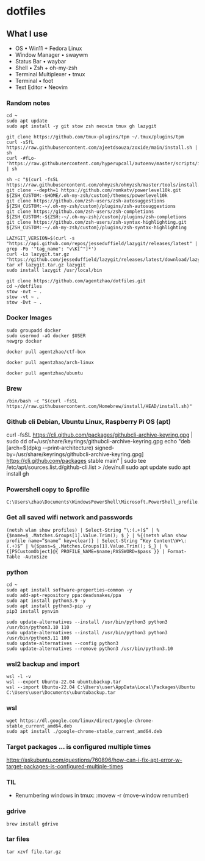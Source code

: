 # dotfiles

## What I use

- OS • Win11 + Fedora Linux
- Window Manager • swaywm
- Status Bar • waybar
- Shell • Zsh + oh-my-zsh
- Terminal Multiplexer • tmux
- Terminal • foot
- Text Editor • Neovim

### Random notes

```
cd ~
sudo apt update
sudo apt install -y git stow zsh neovim tmux gh lazygit

git clone https://github.com/tmux-plugins/tpm ~/.tmux/plugins/tpm
curl -sSfL https://raw.githubusercontent.com/ajeetdsouza/zoxide/main/install.sh | sh
curl -#fLo- 'https://raw.githubusercontent.com/hyperupcall/autoenv/master/scripts/install.sh' | sh

sh -c "$(curl -fsSL https://raw.githubusercontent.com/ohmyzsh/ohmyzsh/master/tools/install.sh)"
git clone --depth=1 https://github.com/romkatv/powerlevel10k.git ${ZSH_CUSTOM:-$HOME/.oh-my-zsh/custom}/themes/powerlevel10k
git clone https://github.com/zsh-users/zsh-autosuggestions ${ZSH_CUSTOM:-~/.oh-my-zsh/custom}/plugins/zsh-autosuggestions
git clone https://github.com/zsh-users/zsh-completions ${ZSH_CUSTOM:-${ZSH:-~/.oh-my-zsh}/custom}/plugins/zsh-completions
git clone https://github.com/zsh-users/zsh-syntax-highlighting.git ${ZSH_CUSTOM:-~/.oh-my-zsh/custom}/plugins/zsh-syntax-highlighting

LAZYGIT_VERSION=$(curl -s "https://api.github.com/repos/jesseduffield/lazygit/releases/latest" | grep -Po '"tag_name": "v\K[^"]*')
curl -Lo lazygit.tar.gz "https://github.com/jesseduffield/lazygit/releases/latest/download/lazygit_${LAZYGIT_VERSION}_Linux_x86_64.tar.gz"
tar xf lazygit.tar.gz lazygit
sudo install lazygit /usr/local/bin

git clone https://github.com/agentzhao/dotfiles.git
cd ~/dotfiles
stow -nvt ~ .
stow -vt ~ .
stow -Dvt ~ .
```

### Docker Images

```
sudo groupadd docker
sudo usermod -aG docker $USER
newgrp docker
```

```
docker pull agentzhao/ctf-box
```

```
docker pull agentzhao/arch-linux
```

```
docker pull agentzhao/ubuntu
```

### Brew

```
/bin/bash -c "$(curl -fsSL https://raw.githubusercontent.com/Homebrew/install/HEAD/install.sh)"
```

### Github cli Debian, Ubuntu Linux, Raspberry Pi OS (apt)

curl -fsSL https://cli.github.com/packages/githubcli-archive-keyring.gpg | sudo dd of=/usr/share/keyrings/githubcli-archive-keyring.gpg
echo "deb [arch=$(dpkg --print-architecture) signed-by=/usr/share/keyrings/githubcli-archive-keyring.gpg] https://cli.github.com/packages stable main" | sudo tee /etc/apt/sources.list.d/github-cli.list > /dev/null
sudo apt update
sudo apt install gh

### Powershell copy to $profile

```
C:\Users\zhao\Documents\WindowsPowerShell\Microsoft.PowerShell_profile.ps1
```

### Get all saved wifi network and passwords

```
(netsh wlan show profiles) | Select-String “\:(.+)$” | %{$name=$_.Matches.Groups[1].Value.Trim(); $_} | %{(netsh wlan show profile name=”$name” key=clear)} | Select-String “Key Content\W+\:(.+)$” | %{$pass=$_.Matches.Groups[1].Value.Trim(); $_} | %{[PSCustomObject]@{ PROFILE_NAME=$name;PASSWORD=$pass }} | Format-Table -AutoSize
```

### python

```
cd ~
sudo apt install software-properties-common -y
sudo add-apt-repository ppa:deadsnakes/ppa
sudo apt install python3.9 -y
sudo apt install python3-pip -y
pip3 install pynvim

sudo update-alternatives --install /usr/bin/python3 python3 /usr/bin/python3.10 110
sudo update-alternatives --install /usr/bin/python3 python3 /usr/bin/python3.11 100
sudo update-alternatives --config python3
sudo update-alternatives --remove python3 /usr/bin/python3.10
```

### wsl2 backup and import

```
wsl -l -v
wsl --export Ubuntu-22.04 ubuntubackup.tar
wsl --import Ubuntu-22.04 C:\Users\user\AppData\Local\Packages\Ubuntu C:\Users\user\Documents\ubuntubackup.tar
```

### wsl

```
wget https://dl.google.com/linux/direct/google-chrome-stable_current_amd64.deb
sudo apt install ./google-chrome-stable_current_amd64.deb
```

### Target packages ... is configured multiple times

https://askubuntu.com/questions/760896/how-can-i-fix-apt-error-w-target-packages-is-configured-multiple-times

### TIL

- Renumbering windows in tmux: <C-a>:movew -r (move-window renumber)

### gdrive

`brew install gdrive`

### tar files

`tar xzvf file.tar.gz`
